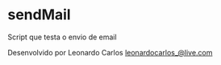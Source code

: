 # sendMail
Script que testa o envio de email

Desenvolvido por Leonardo Carlos <leonardocarlos_@live.com>
